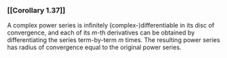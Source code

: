 ### [[Corollary 1.37]]

A complex power series is infinitely (complex-)differentiable in its disc of convergence, and each of its $m$-th derivatives can be obtained by differentiating the series term-by-term $m$ times. The resulting power series has radius of convergence equal to the original power series.